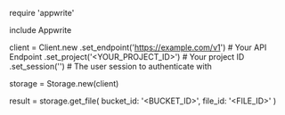 require 'appwrite'

include Appwrite

client = Client.new
    .set_endpoint('https://example.com/v1') # Your API Endpoint
    .set_project('<YOUR_PROJECT_ID>') # Your project ID
    .set_session('') # The user session to authenticate with

storage = Storage.new(client)

result = storage.get_file(
    bucket_id: '<BUCKET_ID>',
    file_id: '<FILE_ID>'
)
